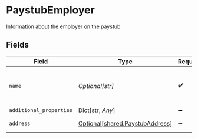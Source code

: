# PaystubEmployer

Information about the employer on the paystub


## Fields

| Field                                                                    | Type                                                                     | Required                                                                 | Description                                                              |
| ------------------------------------------------------------------------ | ------------------------------------------------------------------------ | ------------------------------------------------------------------------ | ------------------------------------------------------------------------ |
| `name`                                                                   | *Optional[str]*                                                          | :heavy_check_mark:                                                       | The name of the employer on the paystub.                                 |
| `additional_properties`                                                  | Dict[str, *Any*]                                                         | :heavy_minus_sign:                                                       | N/A                                                                      |
| `address`                                                                | [Optional[shared.PaystubAddress]](../../models/shared/paystubaddress.md) | :heavy_minus_sign:                                                       | Address on the paystub                                                   |